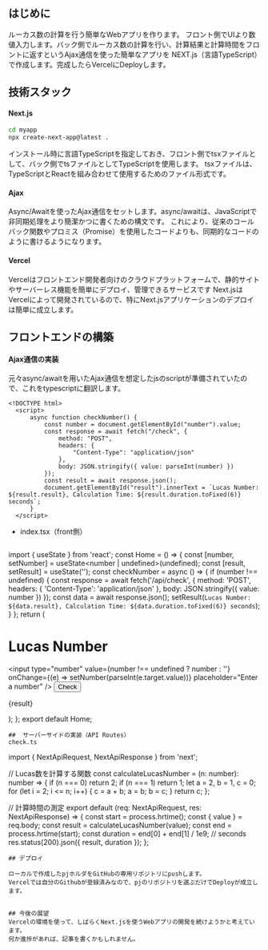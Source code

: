 ## はじめに

ルーカス数の計算を行う簡単なWebアプリを作ります。
フロント側でUIより数値入力します。バック側でルーカス数の計算を行い、計算結果と計算時間をフロントに返すというAjax通信を使った簡単なアプリを
NEXT.js（言語TypeScript）で作成します。完成したらVercelにDeployします。


## 技術スタック

#### Next.js
  
 ```bash
cd myapp
npx create-next-app@latest .
``` 
インストール時に言語TypeScriptを指定しておき、フロント側でtsxファイルとして、バック側でtsファイルとしてTypeScriptを使用します。
tsxファイルは、TypeScriptとReactを組み合わせて使用するためのファイル形式です。
  
#### Ajax
Async/Awaitを使ったAjax通信をセットします。async/awaitは、JavaScriptで非同期処理をより簡潔かつに書くための構文です。
これにより、従来のコールバック関数やプロミス（Promise）を使用したコードよりも、同期的なコードのように書けるようになります。

#### Vercel
Vercelはフロントエンド開発者向けのクラウドプラットフォームで、静的サイトやサーバーレス機能を簡単にデプロイ、管理できるサービスです
Next.jsはVercelによって開発されているので、特にNext.jsアプリケーションのデプロイは簡単に成立します。



## フロントエンドの構築

#### Ajax通信の実装
元々async/awaitを用いたAjax通信を想定したjsのscriptが準備されていたので、これをtypescriptに翻訳します。
  ```
<!DOCTYPE html>
    <script>
        async function checkNumber() {
            const number = document.getElementById("number").value;
            const response = await fetch("/check", {
                method: "POST",
                headers: {
                    "Content-Type": "application/json"
                },
                body: JSON.stringify({ value: parseInt(number) })
            });
            const result = await response.json();
            document.getElementById("result").innerText = `Lucas Number: ${result.result}, Calculation Time: ${result.duration.toFixed(6)} seconds`;
        }
    </script>

  ```
* index.tsx（front側）
  ```
import { useState } from 'react';
const Home = () => {
    const [number, setNumber] = useState<number | undefined>(undefined);
    const [result, setResult] = useState<string>('');
    const checkNumber = async () => {
        if (number !== undefined) {
            const response = await fetch('/api/check', {
                method: 'POST',
                headers: {
                    'Content-Type': 'application/json'
                },
                body: JSON.stringify({ value: number })
            });
            const data = await response.json();
            setResult(`Lucas Number: ${data.result}, Calculation Time: ${data.duration.toFixed(6)} seconds`);
        }
    };
    return (
        <div>
            <h1>Lucas Number</h1>
            <input
                type="number"
                value={number !== undefined ? number : ''}
                onChange={(e) => setNumber(parseInt(e.target.value))}
                placeholder="Enter a number"
            />
            <button onClick={checkNumber}>Check</button>
            <p id="result">{result}</p>
        </div>
    );
};
export default Home;

  ```
##  サーバーサイドの実装（API Routes）
check.ts
```
import { NextApiRequest, NextApiResponse } from 'next';

// Lucas数を計算する関数
const calculateLucasNumber = (n: number): number => {
    if (n === 0) return 2;
    if (n === 1) return 1;
    let a = 2, b = 1, c = 0;
    for (let i = 2; i <= n; i++) {
        c = a + b;
        a = b;
        b = c;
    }
    return c;
};

// 計算時間の測定
export default (req: NextApiRequest, res: NextApiResponse) => {
    const start = process.hrtime();
    const { value } = req.body;
    const result = calculateLucasNumber(value);
    const end = process.hrtime(start);
    const duration = end[0] + end[1] / 1e9; // seconds
    res.status(200).json({ result, duration });
};

```
## デプロイ

ローカルで作成したpjホルダをGitHubの専用リポジトリにpushします。
Vercelでは自分のGithubが登録済みなので、pjのリポジトリを選ぶだけでDeployが成立します。


## 今後の展望
Vercelの環境を使って、しばらくNext.jsを使うWebアプリの開発を続けようかと考えています。
何か進捗があれば、記事を書くかもしれません。




